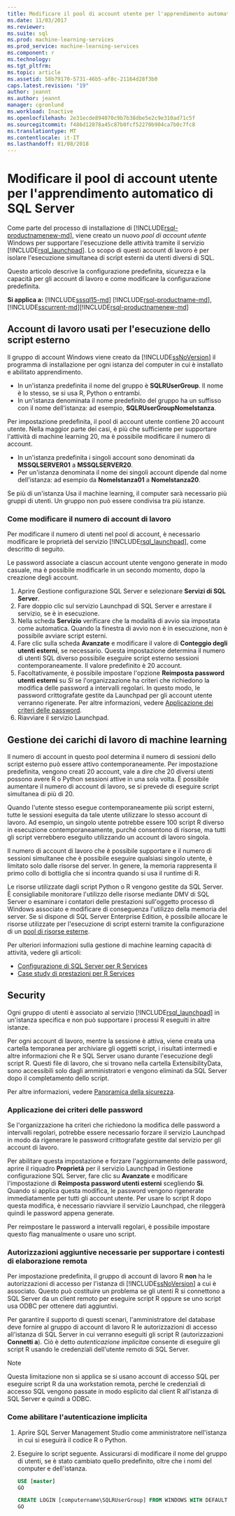 ```yaml
---
title: Modificare il pool di account utente per l'apprendimento automatico di SQL Server | Documenti Microsoft
ms.date: 11/03/2017
ms.reviewer: 
ms.suite: sql
ms.prod: machine-learning-services
ms.prod_service: machine-learning-services
ms.component: r
ms.technology: 
ms.tgt_pltfrm: 
ms.topic: article
ms.assetid: 58b79170-5731-46b5-af8c-21164d28f3b0
caps.latest.revision: "19"
author: jeannt
ms.author: jeannt
manager: cgronlund
ms.workload: Inactive
ms.openlocfilehash: 2e31ecde894070c9b7b38dbe5e2c9e310ad71c5f
ms.sourcegitcommit: f486d12078a45c87b0fcf52270b904ca7b0c7fc8
ms.translationtype: MT
ms.contentlocale: it-IT
ms.lasthandoff: 01/08/2018
---
```

# <a name="modify-the-user-account-pool-for-sql-server-machine-learning"></a>Modificare il pool di account utente per l'apprendimento automatico di SQL Server

Come parte del processo di installazione di [!INCLUDE[rsql-productnamenew-md](../../includes/rsql-productnamenew-md.md)], viene creato un nuovo *pool di account utente* Windows per supportare l'esecuzione delle attività tramite il servizio [!INCLUDE[rsql_launchpad](../../includes/rsql-launchpad-md.md)]. Lo scopo di questi account di lavoro è per isolare l'esecuzione simultanea di script esterni da utenti diversi di SQL.

Questo articolo descrive la configurazione predefinita, sicurezza e la capacità per gli account di lavoro e come modificare la configurazione predefinita.

**Si applica a:** [!INCLUDE[sssql15-md](../../includes/sssql15-md.md)] [!INCLUDE[rsql-productname-md](../../includes/rsql-productname-md.md)], [!INCLUDE[sscurrent-md](../../includes/sscurrent-md.md)][!INCLUDE[rsql-productnamenew-md](../../includes/rsql-productnamenew-md.md)]

## <a name="worker-accounts-used-for-external-script-execution"></a>Account di lavoro usati per l'esecuzione dello script esterno

Il gruppo di account Windows viene creato da [!INCLUDE[ssNoVersion](../../includes/ssnoversion-md.md)] il programma di installazione per ogni istanza del computer in cui è installato e abilitato apprendimento.

-   In un'istanza predefinita il nome del gruppo è **SQLRUserGroup**. Il nome è lo stesso, se si usa R, Python o entrambi.
-   In un'istanza denominata il nome predefinito del gruppo ha un suffisso con il nome dell'istanza: ad esempio, **SQLRUserGroupNomeIstanza**.

Per impostazione predefinita, il pool di account utente contiene 20 account utente. Nella maggior parte dei casi, è più che sufficiente per supportare l'attività di machine learning 20, ma è possibile modificare il numero di account.
-  In un'istanza predefinita i singoli account sono denominati da **MSSQLSERVER01** a **MSSQLSERVER20**.
-   Per un'istanza denominata il nome dei singoli account dipende dal nome dell'istanza: ad esempio da **NomeIstanza01** a **NomeIstanza20**.

Se più di un'istanza Usa il machine learning, il computer sarà necessario più gruppi di utenti. Un gruppo non può essere condivisa tra più istanze.

### <a name = "HowToChangeGroup"></a>Come modificare il numero di account di lavoro

Per modificare il numero di utenti nel pool di account, è necessario modificare le proprietà del servizio [!INCLUDE[rsql_launchpad](../../includes/rsql-launchpad-md.md)], come descritto di seguito.

Le password associate a ciascun account utente vengono generate in modo casuale, ma è possibile modificarle in un secondo momento, dopo la creazione degli account.

1. Aprire Gestione configurazione SQL Server e selezionare **Servizi di SQL Server**.
2. Fare doppio clic sul servizio Launchpad di SQL Server e arrestare il servizio, se è in esecuzione.
3.  Nella scheda **Servizio** verificare che la modalità di avvio sia impostata come automatica. Quando la finestra di avvio non è in esecuzione, non è possibile avviare script esterni.
4.  Fare clic sulla scheda **Avanzate** e modificare il valore di **Conteggio degli utenti esterni**, se necessario. Questa impostazione determina il numero di utenti SQL diverso possibile eseguire script esterno sessioni contemporaneamente. Il valore predefinito è 20 account.
5. Facoltativamente, è possibile impostare l'opzione **Reimposta password utenti esterni** su _Sì_ se l'organizzazione ha criteri che richiedono la modifica delle password a intervalli regolari. In questo modo, le password crittografate gestite da Launchpad per gli account utente verranno rigenerate. Per altre informazioni, vedere [Applicazione dei criteri delle password](#bkmk_EnforcePolicy).
6.  Riavviare il servizio Launchpad.

## <a name="managing-machine-learning-workloads"></a>Gestione dei carichi di lavoro di machine learning

Il numero di account in questo pool determina il numero di sessioni dello script esterno può essere attivo contemporaneamente.  Per impostazione predefinita, vengono creati 20 account, vale a dire che 20 diversi utenti possono avere R o Python sessioni attive in una sola volta. È possibile aumentare il numero di account di lavoro, se si prevede di eseguire script simultanea di più di 20.

Quando l'utente stesso esegue contemporaneamente più script esterni, tutte le sessioni eseguita da tale utente utilizzare lo stesso account di lavoro. Ad esempio, un singolo utente potrebbe essere 100 script R diverso in esecuzione contemporaneamente, purché consentono di risorse, ma tutti gli script verrebbero eseguito utilizzando un account di lavoro singola.

Il numero di account di lavoro che è possibile supportare e il numero di sessioni simultanee che è possibile eseguire qualsiasi singolo utente, è limitato solo dalle risorse del server. In genere, la memoria rappresenta il primo collo di bottiglia che si incontra quando si usa il runtime di R.

Le risorse utilizzate dagli script Python o R vengono gestite da SQL Server. È consigliabile monitorare l'utilizzo delle risorse mediante DMV di SQL Server o esaminare i contatori delle prestazioni sull'oggetto processo di Windows associato e modificare di conseguenza l'utilizzo della memoria del server. Se si dispone di SQL Server Enterprise Edition, è possibile allocare le risorse utilizzate per l'esecuzione di script esterni tramite la configurazione di un [pool di risorse esterne](../../advanced-analytics/r-services/how-to-create-a-resource-pool-for-r.md).

Per ulteriori informazioni sulla gestione di machine learning capacità di attività, vedere gli articoli:

- [Configurazione di SQL Server per R Services](../../advanced-analytics/r/sql-server-configuration-r-services.md)
-  [Case study di prestazioni per R Services](../../advanced-analytics/r/performance-case-study-r-services.md)

## <a name="security"></a>Security

Ogni gruppo di utenti è associato al servizio [!INCLUDE[rsql_launchpad](../../includes/rsql-launchpad-md.md)] in un'istanza specifica e non può supportare i processi R eseguiti in altre istanze.

Per ogni account di lavoro, mentre la sessione è attiva, viene creata una cartella temporanea per archiviare gli oggetti script, i risultati intermedi e altre informazioni che R e SQL Server usano durante l'esecuzione degli script R. Questi file di lavoro, che si trovano nella cartella ExtensibilityData, sono accessibili solo dagli amministratori e vengono eliminati da SQL Server dopo il completamento dello script. 

Per altre informazioni, vedere [Panoramica della sicurezza](../../advanced-analytics/r-services/security-overview-sql-server-r.md).

### <a name="bkmk_EnforcePolicy"></a>Applicazione dei criteri delle password

Se l'organizzazione ha criteri che richiedono la modifica delle password a intervalli regolari, potrebbe essere necessario forzare il servizio Launchpad in modo da rigenerare le password crittografate gestite dal servizio per gli account di lavoro.  

Per abilitare questa impostazione e forzare l'aggiornamento delle password, aprire il riquadro **Proprietà** per il servizio Launchpad in Gestione configurazione SQL Server, fare clic su **Avanzate** e modificare l'impostazione di **Reimposta password utenti esterni** scegliendo **Sì**. Quando si applica questa modifica, le password vengono rigenerate immediatamente per tutti gli account utente. Per usare lo script R dopo questa modifica, è necessario riavviare il servizio Launchpad, che rileggerà quindi le password appena generate. 

Per reimpostare le password a intervalli regolari, è possibile impostare questo flag manualmente o usare uno script.

### <a name="additional-permission-required-to-support-remote-compute-contexts"></a>Autorizzazioni aggiuntive necessarie per supportare i contesti di elaborazione remota

Per impostazione predefinita, il gruppo di account di lavoro R **non** ha le autorizzazioni di accesso per l'istanza di [!INCLUDE[ssNoVersion](../../includes/ssnoversion-md.md)] a cui è associato. Questo può costituire un problema se gli utenti R si connettono a SQL Server da un client remoto per eseguire script R oppure se uno script usa ODBC per ottenere dati aggiuntivi. 

Per garantire il supporto di questi scenari, l'amministratore del database deve fornire al gruppo di account di lavoro R le autorizzazioni di accesso all'istanza di SQL Server in cui verranno eseguiti gli script R (autorizzazioni **Connetti a**). Ciò è detto *autenticazione implicita*e consente di eseguire gli script R usando le credenziali dell'utente remoto di SQL Server.

> [!NOTE]
> Questa limitazione non si applica se si usano account di accesso SQL per eseguire script R da una workstation remota, perché le credenziali di accesso SQL vengono passate in modo esplicito dal client R all'istanza di SQL Server e quindi a ODBC.


### <a name="how-to-enable-implied-authentication"></a>Come abilitare l'autenticazione implicita

1. Aprire SQL Server Management Studio come amministratore nell'istanza in cui si eseguirà il codice R o Python.

2. Eseguire lo script seguente. Assicurarsi di modificare il nome del gruppo di utenti, se è stato cambiato quello predefinito, oltre che i nomi del computer e dell'istanza.

    ```sql
    USE [master]
    GO
    
    CREATE LOGIN [computername\SQLRUserGroup] FROM WINDOWS WITH DEFAULT_DATABASE=[master], DEFAULT_LANGUAGE=[language]
    GO
    ````

